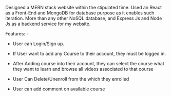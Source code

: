 Designed a MERN stack website within the stipulated time. Used an React as a Front-End and MongoDB for database purpose as it enables such iteration. More than any other NoSQL database, and Express Js and Node Js as a backend service for my website.

Features: -

-	User can Login/Sign up.

-	If User want to add any Course to their account, they must be logged in.
-	After Adding course into their account, they can select the course what they want to learn and browse all videos associated to that course
-	User Can Delete/Unenroll from the which they enrolled
-	User can add comment on available course 
